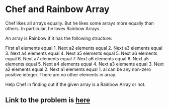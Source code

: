 # Chef and Rainbow Array 

Chef likes all arrays equally. But he likes some arrays more equally than others. In particular, he loves Rainbow Arrays.

An array is Rainbow if it has the following structure:

First a1 elements equal 1.
Next a2 elements equal 2.
Next a3 elements equal 3.
Next a4 elements equal 4.
Next a5 elements equal 5.
Next a6 elements equal 6.
Next a7 elements equal 7.
Next a6 elements equal 6.
Next a5 elements equal 5.
Next a4 elements equal 4.
Next a3 elements equal 3.
Next a2 elements equal 2.
Next a1 elements equal 1.
ai can be any non-zero positive integer.
There are no other elements in array.

Help Chef in finding out if the given array is a Rainbow Array or not.

## Link to the problem is [here](https://www.codechef.com/problems/RAINBOWA)